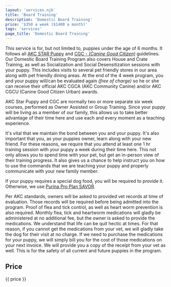 ```yaml
---
layout: 'services.njk'
title: 'Board Training'
description: 'Domestic Board Training'
price: '$350 a week ($1400 a month)'
tags: 'services'
page_title: 'Domestic Board Training'
---
```


This service is for, but not limited to, puppies under the age of 6 months. It follows all [AKC STAR Puppy](https://www.akc.org/products-services/training-programs/canine-good-citizen/akc-star-puppy/) and [CGC - _(Canine Good Citizen)_](https://www.akc.org/products-services/training-programs/canine-good-citizen/take-the-test/) guidelines. Our Domestic Board Training Program also covers House and Crate Training, as well as Socialization and Social Desensitization sessions with your puppy. This includes visits to several pet friendly stores in our area along with pet friendly dining areas. At the end of the 4 week program, you and your puppy will/can be evaluated again _(free of charge)_ so he or she can receive their official AKC CGCA (AKC Community Canine) and/or AKC CGCU (Canine Good Citizen Urban) awards.

AKC Star Puppy and CGC are normally two or more separate six week courses, performed as Owner Assisted or Group Training. Since your puppy will be living as a member of our family, this allows us to take better advantage of their time here and use each and every moment as a teaching experience.

It's vital that we maintain the bond between you and your puppy. It's also important that you, as your puppies owner, learn along with your new friend. For these reasons, we require that you attend at least one 1 hr training session with your puppy a week during their time here. This not only allows you to spend time with your pet, but get an in-person view of their training progress. It also gives us a chance to help instruct you on how to use the commands that we are teaching your puppy and properly communicate with your new family member.

If your puppy requires a special dog food, you will be required to provide it. Otherwise, we use [Purina Pro Plan SAVOR](https://www.purina.com/pro-plan/dogs/dry-dog-food/savor-puppy-shredded-blend-chicken-rice-probiotics).

Per AKC standards, owners will be asked to provided vet records at time of evaluation. Those records will be required before being admitted into the program. Proof of flea and tick control, as well as heart worm prevention is also required. Monthly flea, tick and heartworm medications will gladly be administered at no additional fee, but the owner is asked to provide the medications. We understand that life can be quit hectic at times. For that reason, if you cannot get the medications from your vet, we will gladly take the dog for their visit at no charge. If we need to purchase the medications for your puppy, we will simply bill you for the cost of those medications on your next invoice. We will provide you a copy of the receipt from your vet as well. This is for the safety of all current and future puppies in the program.

## Price

{{ price }}
